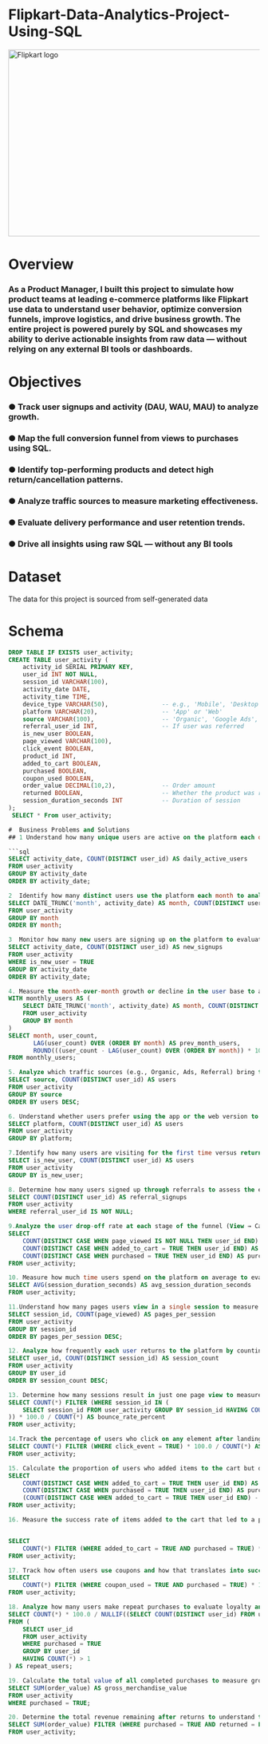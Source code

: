 # Flipkart-Data-Analytics-Project-Using-SQL
<img width="666" height="375" alt="Flipkart logo" src="https://github.com/user-attachments/assets/665dbc33-2639-42c7-8ee6-bf12e0371214" />

#  Overview

### **As a Product Manager, I built this project to simulate how product teams at leading e-commerce platforms like Flipkart use data to understand user behavior, optimize conversion funnels, improve logistics, and drive business growth. The entire project is powered purely by SQL and showcases my ability to derive actionable insights from raw data — without relying on any external BI tools or dashboards.**


# Objectives
### ●  Track user signups and activity (DAU, WAU, MAU) to analyze growth. 
### ●  Map the full conversion funnel from views to purchases using SQL. 
### ●  Identify top-performing products and detect high return/cancellation patterns. 
### ●  Analyze traffic sources to measure marketing effectiveness. 
### ●  Evaluate delivery performance and user retention trends. 
### ●  Drive all insights using raw SQL — without any BI tools 

# Dataset  
The data for this project is sourced from self-generated data

#  Schema

```sql
DROP TABLE IF EXISTS user_activity;
CREATE TABLE user_activity (
    activity_id SERIAL PRIMARY KEY,
    user_id INT NOT NULL,
    session_id VARCHAR(100),
    activity_date DATE,
    activity_time TIME,
    device_type VARCHAR(50),               -- e.g., 'Mobile', 'Desktop'
    platform VARCHAR(20),                  -- 'App' or 'Web'
    source VARCHAR(100),                   -- 'Organic', 'Google Ads', etc.
    referral_user_id INT,                  -- If user was referred
    is_new_user BOOLEAN,
    page_viewed VARCHAR(100),
    click_event BOOLEAN,
    product_id INT,
    added_to_cart BOOLEAN,
    purchased BOOLEAN,
    coupon_used BOOLEAN,
    order_value DECIMAL(10,2),             -- Order amount
    returned BOOLEAN,                      -- Whether the product was returned
    session_duration_seconds INT           -- Duration of session
);
 SELECT * From user_activity;

#  Business Problems and Solutions
## 1 Understand how many unique users are active on the platform each day to track daily engagement trends (DAU – Daily Active Users).

```sql
SELECT activity_date, COUNT(DISTINCT user_id) AS daily_active_users
FROM user_activity
GROUP BY activity_date
ORDER BY activity_date;

2  Identify how many distinct users use the platform each month to analyze user base growth and retention (MAU – Monthly Active Users).
SELECT DATE_TRUNC('month', activity_date) AS month, COUNT(DISTINCT user_id) AS monthly_active_users
FROM user_activity
GROUP BY month
ORDER BY month;

3  Monitor how many new users are signing up on the platform to evaluate acquisition performance (New Signups).
SELECT activity_date, COUNT(DISTINCT user_id) AS new_signups
FROM user_activity
WHERE is_new_user = TRUE
GROUP BY activity_date
ORDER BY activity_date;

4. Measure the month-over-month growth or decline in the user base to adjust growth strategies effectively (MoM – Month-over-Month Growth).
WITH monthly_users AS (
    SELECT DATE_TRUNC('month', activity_date) AS month, COUNT(DISTINCT user_id) AS user_count
    FROM user_activity
    GROUP BY month
)
SELECT month, user_count,
       LAG(user_count) OVER (ORDER BY month) AS prev_month_users,
       ROUND(((user_count - LAG(user_count) OVER (ORDER BY month)) * 100.0) / NULLIF(LAG(user_count) OVER (ORDER BY month), 0), 2) AS mom_growth_percent
FROM monthly_users;

5. Analyze which traffic sources (e.g., Organic, Ads, Referral) bring the most users to optimize marketing efforts (Traffic Source Analysis).
SELECT source, COUNT(DISTINCT user_id) AS users
FROM user_activity
GROUP BY source
ORDER BY users DESC;

6. Understand whether users prefer using the app or the web version to improve UX and prioritize platform-specific features (Device Preference – App vs Web).
SELECT platform, COUNT(DISTINCT user_id) AS users
FROM user_activity
GROUP BY platform;

7.Identify how many users are visiting for the first time versus returning users to understand retention and loyalty (New vs Returning Users).
SELECT is_new_user, COUNT(DISTINCT user_id) AS users
FROM user_activity
GROUP BY is_new_user;

8. Determine how many users signed up through referrals to assess the effectiveness of the referral program (Referral Signups).
SELECT COUNT(DISTINCT user_id) AS referral_signups
FROM user_activity
WHERE referral_user_id IS NOT NULL;

9.Analyze the user drop-off rate at each stage of the funnel (View → Cart → Purchase) to optimize conversion (Conversion Funnel Analysis).
SELECT 
    COUNT(DISTINCT CASE WHEN page_viewed IS NOT NULL THEN user_id END) AS viewed,
    COUNT(DISTINCT CASE WHEN added_to_cart = TRUE THEN user_id END) AS added_to_cart,
    COUNT(DISTINCT CASE WHEN purchased = TRUE THEN user_id END) AS purchased
FROM user_activity;

10. Measure how much time users spend on the platform on average to evaluate engagement levels (Average Session Duration).
SELECT AVG(session_duration_seconds) AS avg_session_duration_seconds
FROM user_activity;

11.Understand how many pages users view in a single session to measure content or product catalog effectiveness (Pages per Session).
SELECT session_id, COUNT(page_viewed) AS pages_per_session
FROM user_activity
GROUP BY session_id
ORDER BY pages_per_session DESC;

12. Analyze how frequently each user returns to the platform by counting sessions per user (Session Frequency per User).
SELECT user_id, COUNT(DISTINCT session_id) AS session_count
FROM user_activity
GROUP BY user_id
ORDER BY session_count DESC;

13. Determine how many sessions result in just one page view to measure bounce rate and identify UX issues (Bounce Rate).
SELECT COUNT(*) FILTER (WHERE session_id IN (
    SELECT session_id FROM user_activity GROUP BY session_id HAVING COUNT(*) = 1
)) * 100.0 / COUNT(*) AS bounce_rate_percent
FROM user_activity;

14.Track the percentage of users who click on any element after landing on a page to understand UI performance (Click-Through Rate – CTR).
SELECT COUNT(*) FILTER (WHERE click_event = TRUE) * 100.0 / COUNT(*) AS click_through_rate_percent
FROM user_activity;

15. Calculate the proportion of users who added items to the cart but did not purchase to assess conversion leakage (Cart Abandonment Rate).
SELECT
    COUNT(DISTINCT CASE WHEN added_to_cart = TRUE THEN user_id END) AS added_to_cart,
    COUNT(DISTINCT CASE WHEN purchased = TRUE THEN user_id END) AS purchased,
    (COUNT(DISTINCT CASE WHEN added_to_cart = TRUE THEN user_id END) - COUNT(DISTINCT CASE WHEN purchased = TRUE THEN user_id END)) * 100.0 / NULLIF(COUNT(DISTINCT CASE WHEN added_to_cart = TRUE THEN user_id END), 0) AS cart_abandonment_rate
FROM user_activity;

16. Measure the success rate of items added to the cart that led to a purchase to evaluate checkout performance (Cart-to-Purchase Rate).


SELECT
    COUNT(*) FILTER (WHERE added_to_cart = TRUE AND purchased = TRUE) * 100.0 / NULLIF(COUNT(*) FILTER (WHERE added_to_cart = TRUE), 0) AS cart_to_purchase_rate_percent
FROM user_activity;

17. Track how often users use coupons and how that translates into successful purchases to assess promotional impact (Coupon Conversion Rate).
SELECT
    COUNT(*) FILTER (WHERE coupon_used = TRUE AND purchased = TRUE) * 100.0 / NULLIF(COUNT(*) FILTER (WHERE coupon_used = TRUE), 0) AS coupon_conversion_rate
FROM user_activity;

18. Analyze how many users make repeat purchases to evaluate loyalty and customer retention (Repeat Purchase Rate – RPR).
SELECT COUNT(*) * 100.0 / NULLIF((SELECT COUNT(DISTINCT user_id) FROM user_activity WHERE purchased = TRUE), 0) AS repeat_purchase_rate_percent
FROM (
    SELECT user_id
    FROM user_activity
    WHERE purchased = TRUE
    GROUP BY user_id
    HAVING COUNT(*) > 1
) AS repeat_users;

19. Calculate the total value of all completed purchases to measure gross merchandise value and overall sales performance (GMV – Gross Merchandise Value).
SELECT SUM(order_value) AS gross_merchandise_value
FROM user_activity
WHERE purchased = TRUE;

20. Determine the total revenue remaining after returns to understand true earnings and profitability (Net Revenue).
SELECT SUM(order_value) FILTER (WHERE purchased = TRUE AND returned = FALSE) AS net_revenue
FROM user_activity;
